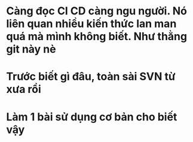 # Càng đọc CI CD càng ngu người. Nó liên quan nhiều kiến thức lan man quá mà mình không biết. Như thằng git này nè
# Trước biết gì đâu, toàn sài SVN từ xưa rồi
# Làm 1 bài sử dụng cơ bản cho biết vậy


